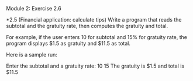 
Module 2: Exercise 2.6

*2.5 (Financial application: calculate tips) Write a program that reads the subtotal and the gratuity rate, then computes the gratuity and total.

For example, if the user enters 10 for subtotal and 15% for gratuity rate, the program displays $1.5 as gratuity and $11.5 as total.

Here is a sample run:

Enter the subtotal and a gratuity rate: 10 15
The gratuity is $1.5 and total is $11.5